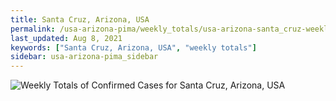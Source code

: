 ```yaml
---
title: Santa Cruz, Arizona, USA
permalink: /usa-arizona-pima/weekly_totals/usa-arizona-santa_cruz-weekly_totals.html
last_updated: Aug 8, 2021
keywords: ["Santa Cruz, Arizona, USA", "weekly totals"]
sidebar: usa-arizona-pima_sidebar
---
```


![Weekly Totals of Confirmed Cases for Santa Cruz, Arizona, USA](/covid_tracker/images/graphs/usa-arizona-santa_cruz-weekly_totals_graph.png)
